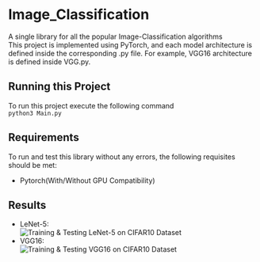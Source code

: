 # Image_Classification
A single library for all the popular Image-Classification algorithms<br>
This project is implemented using PyTorch, and each model architecture is defined inside the corresponding .py file. For example, VGG16 architecture is defined inside VGG.py.<br>
## Running this Project
To run this project execute the following command<br>
```python3 Main.py```<br>
## Requirements
To run and test this library without any errors, the following requisites should be met:<br>
- Pytorch(With/Without GPU Compatibility)
## Results
- LeNet-5:<br>
![Training & Testing LeNet-5 on CIFAR10 Dataset](files/LeNet.png)<br>
- VGG16:<br>
![Training & Testing VGG16 on CIFAR10 Dataset](files/VGG16.png)<br>
